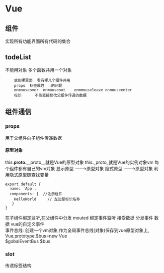 # Vue
## 组件
实现所有功能界面所有代码的集合

## todeList
不能用对象 多个函数共用一个对象
```
    放到哪里面  看有哪几个组件共用  
    props  标签属性  :的问题
    onmouseover  onmouseout    onmmouseleave onmouseenter
    标识      不能直接修改父组件传递的数据   
```
## 组件通信
### props
用于父组件向子组件传递数据
#### 原型对象
this.__proto__.__proto__就是Vue的原型对象
this._proto_就是Vue的实例对象vm
每个组件都有自己的vm对象
显示原型 --->原型对象 
隐式原型 --->原型对象
利用隐式原型链查找变量
````
export default {
  name: 'App',
  components: {  //注册组件
    HelloWorld     // 左边是标识名称
   }
}
````
在子组件绑定监听,在父组件中分发
mouted  绑定事件监听  接受数据
       分发事件  数据
vue的自定义事件       
事件总线: 
创建一个vm对象,作为全局事件总线(对象)保存到vue原型对象上,
Vue.prototype.$bus=new Vue      
$gobalEventBus    $bus
### slot
传递标签结构